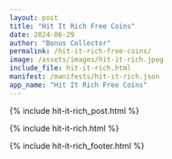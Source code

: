 ```yaml
---
layout: post
title: "Hit It Rich Free Coins"
date: 2024-06-29
author: "Bonus Collector"
permalink: /hit-it-rich-free-coins/
image: /assets/images/hit-it-rich.jpeg
include_file: hit-it-rich.html
manifest: /manifests/hit-it-rich.json
app_name: "Hit It Rich Free Coins"
---
```


{% include hit-it-rich_post.html %}

{% include hit-it-rich.html %}

{% include hit-it-rich_footer.html %}